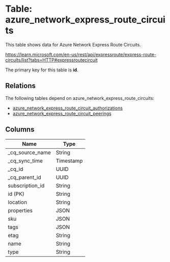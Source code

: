 # Table: azure_network_express_route_circuits

This table shows data for Azure Network Express Route Circuits.

https://learn.microsoft.com/en-us/rest/api/expressroute/express-route-circuits/list?tabs=HTTP#expressroutecircuit

The primary key for this table is **id**.

## Relations

The following tables depend on azure_network_express_route_circuits:
  - [azure_network_express_route_circuit_authorizations](azure_network_express_route_circuit_authorizations)
  - [azure_network_express_route_circuit_peerings](azure_network_express_route_circuit_peerings)

## Columns

| Name          | Type          |
| ------------- | ------------- |
|_cq_source_name|String|
|_cq_sync_time|Timestamp|
|_cq_id|UUID|
|_cq_parent_id|UUID|
|subscription_id|String|
|id (PK)|String|
|location|String|
|properties|JSON|
|sku|JSON|
|tags|JSON|
|etag|String|
|name|String|
|type|String|